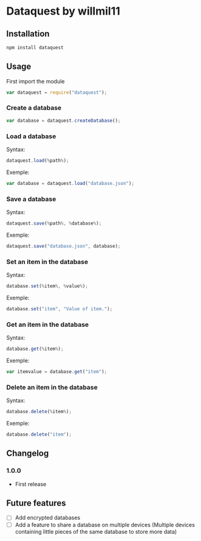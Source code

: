 # Dataquest by willmil11
## Installation
```bash
npm install dataquest
```
## Usage
First import the module
```javascript
var dataquest = require("dataquest");
```
### Create a database
```javascript
var database = dataquest.createDatabase();
```
### Load a database
Syntax:
```javascript
dataquest.load(%path%);
```
Exemple:
```javascript
var database = dataquest.load("database.json");
```
### Save a database
Syntax:
```javascript
dataquest.save(%path%, %database%);
```
Exemple:
```javascript
dataquest.save("database.json", database);
```
### Set an item in the database
Syntax:
```javascript
database.set(%item%, %value%);
```
Exemple:
```javascript
database.set("item", "Value of item.");
```
### Get an item in the database
Syntax:
```javascript
database.get(%item%);
```
Exemple:
```javascript
var itemvalue = database.get("item");
```
### Delete an item in the database
Syntax:
```javascript
database.delete(%item%);
```
Exemple:
```javascript
database.delete("item");
```
## Changelog
### 1.0.0
- First release
## Future features
- [ ] Add encrypted databases
- [ ] Add a feature to share a database on multiple devices (Multiple devices containing little pieces of the same database to store more data)